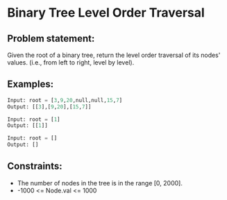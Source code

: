 # Binary Tree Level Order Traversal

## Problem statement:
Given the root of a binary tree, return the level order traversal of its nodes' values. (i.e., from left to right, level by level).

## Examples:
```py
Input: root = [3,9,20,null,null,15,7]
Output: [[3],[9,20],[15,7]]
```
```py
Input: root = [1]
Output: [[1]]
```
```py
Input: root = []
Output: []
```

## Constraints:
- The number of nodes in the tree is in the range [0, 2000].
- -1000 <= Node.val <= 1000
